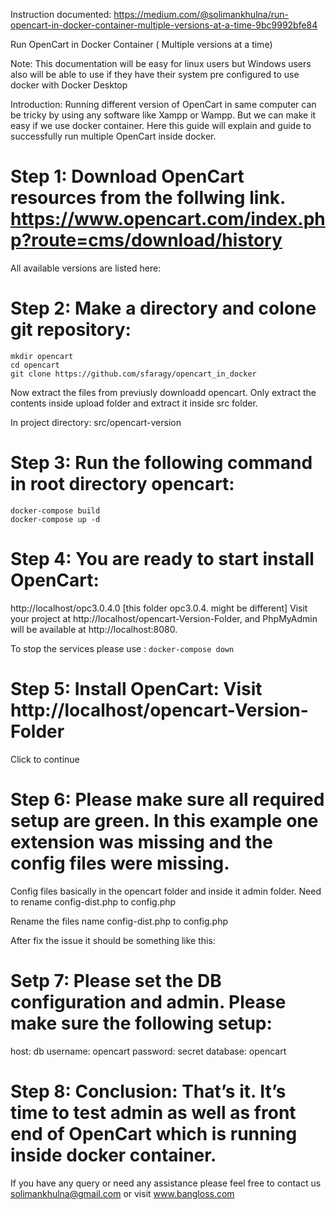 Instruction documented: https://medium.com/@solimankhulna/run-opencart-in-docker-container-multiple-versions-at-a-time-9bc9992bfe84

Run OpenCart in Docker Container ( Multiple versions at a time)

Note: This documentation will be easy for linux users but Windows users also will be able to use if they have their system pre configured to use docker with Docker Desktop

Introduction: Running different version of OpenCart in same computer can be tricky by using any software like Xampp or Wampp. But we can make it easy if we use docker container. Here this guide will explain and guide to successfully run multiple OpenCart inside docker.

# Step 1: Download OpenCart resources from the follwing link. https://www.opencart.com/index.php?route=cms/download/history

All available versions are listed here:

# Step 2: Make a directory and colone git repository:

```
mkdir opencart
cd opencart
git clone https://github.com/sfaragy/opencart_in_docker
```
Now extract the files from previusly downloadd opencart. Only extract the contents inside upload folder and extract it inside src folder.

In project directory: src/opencart-version

# Step 3: Run the following command in root directory opencart:

```
docker-compose build
docker-compose up -d
```

# Step 4: You are ready to start install OpenCart:

http://localhost/opc3.0.4.0 [this folder opc3.0.4. might be different]
Visit your project at http://localhost/opencart-Version-Folder, and PhpMyAdmin will be available at http://localhost:8080.

To stop the services please use : ```docker-compose down```


# Step 5: Install OpenCart: Visit http://localhost/opencart-Version-Folder

Click to continue

# Step 6: Please make sure all required setup are green. In this example one extension was missing and the config files were missing.

Config files basically in the opencart folder and inside it admin folder. Need to rename config-dist.php to config.php

Rename the files name config-dist.php to config.php

After fix the issue it should be something like this:

# Setp 7: Please set the DB configuration and admin. Please make sure the following setup:

host: db
username: opencart
password: secret
database: opencart

# Step 8: Conclusion: That’s it. It’s time to test admin as well as front end of OpenCart which is running inside docker container.

If you have any query or need any assistance please feel free to contact us solimankhulna@gmail.com or visit www.bangloss.com
